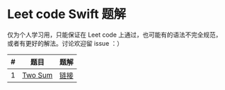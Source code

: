 # Leet code Swift 题解

仅为个人学习用，只能保证在 Leet code 上通过，也可能有的语法不完全规范，或者有更好的解法。讨论欢迎留 issue ：）

| #        | 题目           | 题解  |
| ------------- |:-------------:| -----:|
| 1      | [Two Sum](https://leetcode.com/problems/two-sum/) | [链接](https://github.com/DaiYue/HAMLeetcodeSwiftSolutions/tree/master/solutions/1_Two_Sum.playground) |
